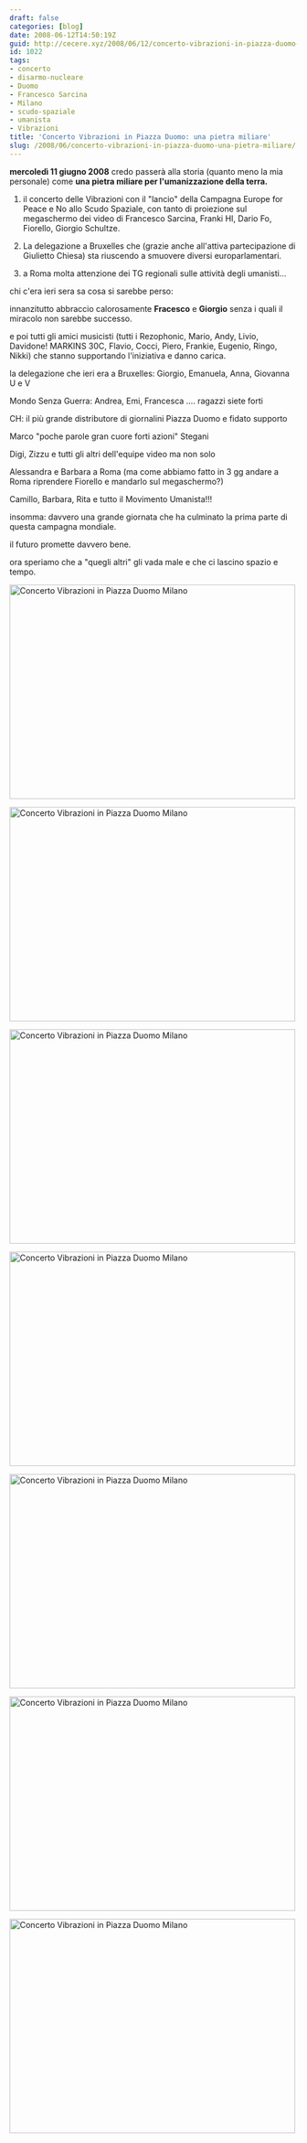 ```yaml
---
draft: false
categories: [blog]
date: 2008-06-12T14:50:19Z
guid: http://cecere.xyz/2008/06/12/concerto-vibrazioni-in-piazza-duomo-una-pietra-miliare/
id: 1022
tags:
- concerto
- disarmo-nucleare
- Duomo
- Francesco Sarcina
- Milano
- scudo-spaziale
- umanista
- Vibrazioni
title: 'Concerto Vibrazioni in Piazza Duomo: una pietra miliare'
slug: /2008/06/concerto-vibrazioni-in-piazza-duomo-una-pietra-miliare/
---
```


**mercoledì 11 giugno 2008** credo passerà alla storia (quanto meno la mia personale) come **una pietra miliare per l'umanizzazione della terra.**

1) il concerto delle Vibrazioni con il "lancio" della Campagna Europe for Peace e No allo Scudo Spaziale, con tanto di proiezione sul megaschermo dei video di Francesco Sarcina, Franki HI, Dario Fo, Fiorello, Giorgio Schultze.
  
2) La delegazione a Bruxelles che (grazie anche all'attiva partecipazione di Giulietto Chiesa) sta riuscendo a smuovere diversi europarlamentari.
  
3) a Roma molta attenzione dei TG regionali sulle attività degli umanisti…

chi c'era ieri sera sa cosa si sarebbe perso:

innanzitutto abbraccio calorosamente **Fracesco** e **Giorgio** senza i quali il miracolo non sarebbe successo.
  
e poi tutti gli amici musicisti (tutti i Rezophonic, Mario, Andy, Livio, Davidone! MARKINS 30C, Flavio, Cocci, Piero, Frankie, Eugenio, Ringo, Nikki) che stanno supportando l'iniziativa e danno carica.
  
la delegazione che ieri era a Bruxelles: Giorgio, Emanuela, Anna, Giovanna U e V
  
Mondo Senza Guerra: Andrea, Emi, Francesca …. ragazzi siete forti
  
CH: il più grande distributore di giornalini Piazza Duomo e fidato supporto
  
Marco "poche parole gran cuore forti azioni" Stegani
  
Digi, Zizzu e tutti gli altri dell'equipe video ma non solo
  
Alessandra e Barbara a Roma (ma come abbiamo fatto in 3 gg andare a Roma riprendere Fiorello e mandarlo sul megaschermo?)
  
Camillo, Barbara, Rita e tutto il Movimento Umanista!!!

insomma: davvero una grande giornata che ha culminato la prima parte di questa campagna mondiale.
  
il futuro promette davvero bene.
  
ora speriamo che a "quegli altri" gli vada male e che ci lascino spazio e tempo.

[<img src="http://farm4.static.flickr.com/3137/2572285297_a11f8b3cff.jpg" width="500" height="375" alt="Concerto Vibrazioni in Piazza Duomo Milano" />](http://www.flickr.com/photos/krur/2572285297/ "Concerto Vibrazioni in Piazza Duomo Milano di Stefano Cecere, su Flickr")

[<img src="http://farm4.static.flickr.com/3114/2572287153_95f5cd2d5a.jpg" width="500" height="375" alt="Concerto Vibrazioni in Piazza Duomo Milano" />](http://www.flickr.com/photos/krur/2572287153/ "Concerto Vibrazioni in Piazza Duomo Milano di Stefano Cecere, su Flickr")

[<img src="http://farm4.static.flickr.com/3131/2572280445_83fa1137df.jpg" width="500" height="375" alt="Concerto Vibrazioni in Piazza Duomo Milano" />](http://www.flickr.com/photos/krur/2572280445/ "Concerto Vibrazioni in Piazza Duomo Milano di Stefano Cecere, su Flickr")

[<img src="http://farm4.static.flickr.com/3157/2572284449_abf13eb631.jpg" width="500" height="375" alt="Concerto Vibrazioni in Piazza Duomo Milano" />](http://www.flickr.com/photos/krur/2572284449/ "Concerto Vibrazioni in Piazza Duomo Milano di Stefano Cecere, su Flickr")

[<img src="http://farm4.static.flickr.com/3086/2572289497_15c402a5a8.jpg" width="500" height="375" alt="Concerto Vibrazioni in Piazza Duomo Milano" />](http://www.flickr.com/photos/krur/2572289497/ "Concerto Vibrazioni in Piazza Duomo Milano di Stefano Cecere, su Flickr")

[<img src="http://farm4.static.flickr.com/3088/2573113770_0778ce4d88.jpg" width="500" height="375" alt="Concerto Vibrazioni in Piazza Duomo Milano" />](http://www.flickr.com/photos/krur/2573113770/ "Concerto Vibrazioni in Piazza Duomo Milano di Stefano Cecere, su Flickr")

[<img src="http://farm4.static.flickr.com/3275/2572289111_d2cae412d8.jpg" width="500" height="375" alt="Concerto Vibrazioni in Piazza Duomo Milano" />](http://www.flickr.com/photos/krur/2572289111/ "Concerto Vibrazioni in Piazza Duomo Milano di Stefano Cecere, su Flickr")